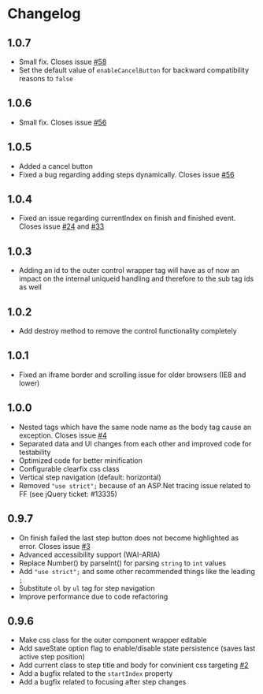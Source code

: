 # Changelog

## 1.0.7
- Small fix. Closes issue [#58](https://github.com/rstaib/jquery-steps/issues/58)
- Set the default value of `enableCancelButton` for backward compatibility reasons to `false`

## 1.0.6
- Small fix. Closes issue [#56](https://github.com/rstaib/jquery-steps/issues/56)

## 1.0.5

- Added a cancel button
- Fixed a bug regarding adding steps dynamically. Closes issue [#56](https://github.com/rstaib/jquery-steps/issues/56)

## 1.0.4

- Fixed an issue regarding currentIndex on finish and finished event. Closes issue [#24](https://github.com/rstaib/jquery-steps/issues/24) and [#33](https://github.com/rstaib/jquery-steps/issues/33)

## 1.0.3

- Adding an id to the outer control wrapper tag will have as of now an impact on the internal uniqueid handling and therefore to the sub tag ids as well

## 1.0.2

- Add destroy method to remove the control functionality completely

## 1.0.1

- Fixed an iframe border and scrolling issue for older browsers (IE8 and lower)

## 1.0.0

- Nested tags which have the same node name as the body tag cause an exception. Closes issue [#4](https://github.com/rstaib/jquery-steps/issues/4)
- Separated data and UI changes from each other and improved code for testability
- Optimized code for better minification
- Configurable clearfix css class
- Vertical step navigation (default: horizontal)
- Removed `"use strict";` because of an ASP.Net tracing issue related to FF (see jQuery ticket: #13335)

## 0.9.7

- On finish failed the last step button does not become highlighted as error. Closes issue [#3](https://github.com/rstaib/jquery-steps/issues/3)
- Advanced accessibility support (WAI-ARIA)
- Replace Number() by parseInt() for parsing `string` to `int` values
- Add `"use strict";` and some other recommended things like the leading `;`
- Substitute `ol` by `ul` tag for step navigation
- Improve performance due to code refactoring

## 0.9.6

- Make css class for the outer component wrapper editable
- Add saveState option flag to enable/disable state persistence (saves last active step position)
- Add current class to step title and body for convinient css targeting [#2](https://github.com/rstaib/jquery-steps/issues/2)
- Add a bugfix related to the `startIndex` property
- Add a bugfix related to focusing after step changes
